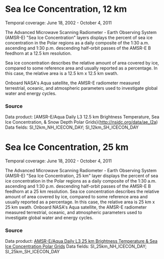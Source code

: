 # Sea Ice Concentration, 12 km
Temporal coverage: June 18, 2002 - October 4, 2011

The Advanced Microwave Scanning Radiometer - Earth Observing System (AMSR-E) "Sea Ice Concentration" layers displays the percent of sea ice concentration in the Polar regions as a daily composite of the 1:30 a.m. ascending and 1:30 p.m. descending half-orbit passes of the AMSR-E B feedhorn at a 12.5 km resolution.

Sea ice concentration describes the relative amount of area covered by ice, compared to some reference area and usually reported as a percentage.  In this case, the relative area is a 12.5 km x 12.5 km swath.

Onboard NASA's Aqua satellite, the AMSR-E radiometer measured terrestrial, oceanic, and atmospheric parameters used to investigate global water and energy cycles.  

### Source
Data product: [AMSR-E/Aqua Daily L3 12.5 km Brightness Temperature, Sea Ice Concentration, & Snow Depth Polar Grids}(http://nsidc.org/data/ae_l2a)
Data fields: SI_12km_NH_ICECON_DAY; SI_12km_SH_ICECON_DAY

# Sea Ice Concentration, 25 km
Temporal coverage: June 18, 2002 - October 4, 2011

The Advanced Microwave Scanning Radiometer - Earth Observing System (AMSR-E) "Sea Ice Concentration, 25 km" layer displays the percent of sea ice concentration in the Polar regions as a daily composite of the 1:30 a.m. ascending and 1:30 p.m. descending half-orbit passes of the AMSR-E B feedhorn at a 25 km resolution.
Sea ice concentration describes the relative amount of area covered by ice, compared to some reference area and usually reported as a percentage.  In this case, the relative area is 25 km x 25 km swath.
Onboard NASA's Aqua satellite, the AMSR-E radiometer measured terrestrial, oceanic, and atmospheric parameters used to investigate global water and energy cycles.  

### Source
Data product: [AMSR-E/Aqua Daily L3 25 km Brightness Temperature & Sea Ice Concentration Polar Grids](http://nsidc.org/data/ae_si25)
Data fields: SI_25km_NH_ICECON_DAY; SI_25km_SH_ICECON_DAY
